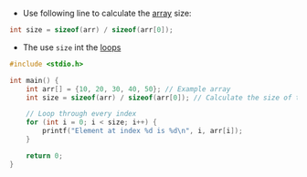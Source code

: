 
- Use following line to calculate the [array](lecture-2-arrays.md) size:
```c
int size = sizeof(arr) / sizeof(arr[0]);
```

- The use `size` int the [loops](computer-science/docs/c/loops.md)
```c
#include <stdio.h>

int main() {
    int arr[] = {10, 20, 30, 40, 50}; // Example array
    int size = sizeof(arr) / sizeof(arr[0]); // Calculate the size of the array

    // Loop through every index
    for (int i = 0; i < size; i++) {
        printf("Element at index %d is %d\n", i, arr[i]);
    }

    return 0;
}

```